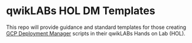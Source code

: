 # qwikLABs HOL DM Templates
This repo will provide guidance and standard templates for those creating [GCP Deployment Manager](https://cloud.google.com/deployment-manager/) scripts in their qwikLABs Hands on Lab (HOL).
